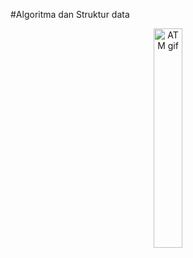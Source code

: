 #Algoritma dan Struktur data

<p align="center">
   <img src="https://www.facebook.com/photo/?fbid=625891812908203&set=a.625891792908205" alt="ATM gif" width="30%"> 
</p>
